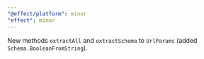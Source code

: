 ```yaml
---
"@effect/platform": minor
"effect": minor
---
```


New methods `extractAll` and `extractSchema` to `UrlParams` (added `Schema.BooleanFromString`).
